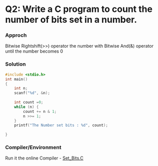 # Q2: Write a C program to count the number of bits set in a number.


### Approch
Bitwise Rightshift(>>) operator the number with Bitwise And(&) operator until the number becomes 0

### Solution
```C
#include <stdio.h>
int main()
{
    int n;
    scanf("%d", &n);
    
    int count =0;
    while (n) {
        count += n & 1;
        n >>= 1;
    }
    printf("The Number set bits : %d", count);
    
}
```

### Compiler/Environment
Run it the online Compiler - [Set_Bits.C](https://onecompiler.com/c/425q5dv58)
